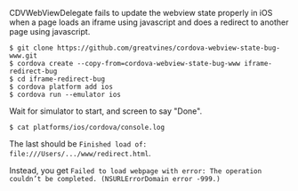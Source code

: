 CDVWebViewDelegate fails to update the webview state properly in iOS when a
page loads an iframe using javascript and does a redirect to another page using
javascript.

```
$ git clone https://github.com/greatvines/cordova-webview-state-bug-www.git
$ cordova create --copy-from=cordova-webview-state-bug-www iframe-redirect-bug
$ cd iframe-redirect-bug
$ cordova platform add ios
$ cordova run --emulator ios
```

Wait for simulator to start, and screen to say "Done".

```
$ cat platforms/ios/cordova/console.log
```

The last should be `Finished load of: file:///Users/.../www/redirect.html`.

Instead, you get `Failed to load webpage with error: The operation couldn’t be completed. (NSURLErrorDomain error -999.)`
